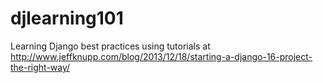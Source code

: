 djlearning101
=============

Learning Django best practices using tutorials at http://www.jeffknupp.com/blog/2013/12/18/starting-a-django-16-project-the-right-way/
